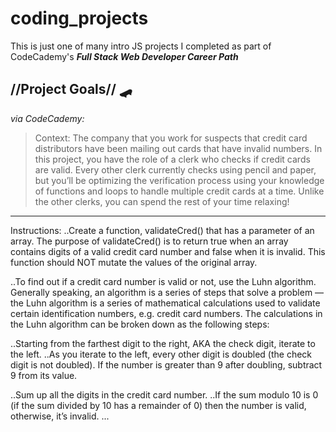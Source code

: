 # coding_projects

This is just one of many intro JS  projects I completed as part of CodeCademy's __*Full Stack Web Developer Career Path*__


## //Project Goals// 🛹
*via CodeCademy:*

>Context: The company that you work for suspects that credit card distributors have been mailing out cards that have invalid numbers. In this project, you have the role of a clerk who checks if credit cards are valid. Every other clerk currently checks using pencil and paper, but you’ll be optimizing the verification process using your knowledge of functions and loops to handle multiple credit cards at a time. Unlike the other clerks, you can spend the rest of your time relaxing! 

---------------
Instructions: 
..Create a function, validateCred() that has a parameter of an array. The purpose of validateCred() is to return true when an array contains digits of a valid credit card number and false when it is invalid. This function should NOT mutate the values of the original array.

..To find out if a credit card number is valid or not, use the Luhn algorithm. Generally speaking, an algorithm is a series of steps that solve a problem — the Luhn algorithm is a series of mathematical calculations used to validate certain identification numbers, e.g. credit card numbers. The calculations in the Luhn algorithm can be broken down as the following steps:

..Starting from the farthest digit to the right, AKA the check digit, iterate to the left.
..As you iterate to the left, every other digit is doubled (the check digit is not doubled). If the number is greater than 9 after doubling, subtract 9 from its value.

..Sum up all the digits in the credit card number.
..If the sum modulo 10 is 0 (if the sum divided by 10 has a remainder of 0) then the number is valid, otherwise, it’s invalid.
...
